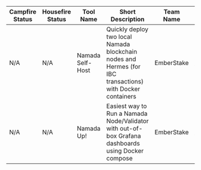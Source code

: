 <!--
This table is intended to provide a clear overview of the Tools and Services
available in our community.

Please fill in the columns as follows:

1. **Campfire Status**: Use the appropriate emoji:
   - 🟢 : Live (the service is functional and accessible)
   - 🔴 : Offline (the service is temporarily unavailable)
   - 🛠️ : Under Maintenance (the service is being updated or repaired)

2. **Housefire Status**: Use the same emojis as above to indicate the current status of the service for this specific env.

3. **Tool Name**: The name of the tool.

4. **Short Description**: A brief description of the tool (max 150 chars).

5. **Team Name**: The name of the team or the provider responsible for the service.

6. **GitHub Account**: The GitHub account of the maintainer.

7. **GitHub Repo**: The link to the GitHub repository for the tool.

8. **Additional Note**: Extra comment or clarification that supplements the information. (max 150 chars)

**Note:** To add a new row, just copy an existing line and replace the details, ensuring you keep the "|" character as a column separator.
-->

| Campfire Status | Housefire Status | Tool Name | Short Description | Team Name | GitHub Account | GitHub Repo | Additional Note |
|-----------------|------------------|-----------|-------------------|-----------|----------------|-------------|-----------------|
|N/A|N/A| Namada Self-Host |Quickly deploy two local Namada blockchain nodes and Hermes (for IBC transactions) with Docker containers|EmberStake|https://github.com/0x4r45h|https://github.com/EmberStake/namada-selfhost|N/A|
|N/A|N/A| Namada Up!       | Easiest way to Run a Namada Node/Validator with out-of-box Grafana dashboards using Docker compose        |EmberStake|https://github.com/0x4r45h| https://github.com/EmberStake/namada-up       |N/A|
